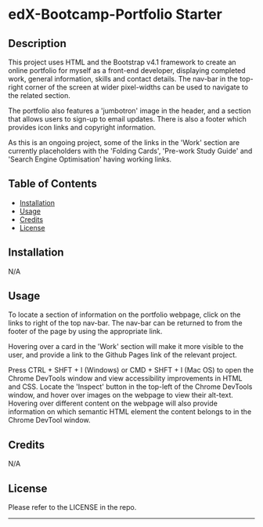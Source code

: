 # edX-Bootcamp-Portfolio Starter


## Description

This project uses HTML and the Bootstrap v4.1 framework to create an online portfolio for myself as a front-end developer, displaying completed work, general information, skills and contact details. The nav-bar in the top-right corner of the screen at wider pixel-widths can be used to navigate to the related section.

The portfolio also features a 'jumbotron' image in the header, and a section that allows users to sign-up to email updates. There is also a footer which provides icon links and copyright information.

As this is an ongoing project, some of the links in the 'Work' section are currently placeholders with the 'Folding Cards', 'Pre-work Study Guide' and 'Search Engine Optimisation' having working links. 



## Table of Contents

- [Installation](#installation)
- [Usage](#usage)
- [Credits](#credits)
- [License](#license)


## Installation

N/A 


## Usage

To locate a section of information on the portfolio webpage, click on the links to right of the top nav-bar. The nav-bar can be returned to from the footer of the page by using the appropriate link. 

Hovering over a card in the 'Work' section will make it more visible to the user, and provide a link to the Github Pages link of the relevant project.

Press CTRL + SHFT + I (Windows) or CMD + SHFT + I (Mac OS) to open the Chrome DevTools window and view accessibility improvements in HTML and CSS. Locate the 'Inspect' button in the top-left of the Chrome DevTools window, and hover over images on the webpage to view their alt-text. Hovering over different content on the webpage will also provide information on which semantic HTML element the content belongs to in the Chrome DevTool window. 


## Credits

N/A 


## License

Please refer to the LICENSE in the repo. 

---



































